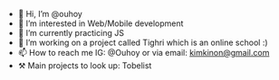 - 👋 Hi, I’m @ouhoy
- 👀 I’m interested in Web/Mobile development
- 🌱 I’m currently practicing JS
- 💞️ I’m working on a project called Tighri which is an online school :)
- 📫 How to reach me IG: @Ouhoy or via email: kimkinon@gmail.com
- ⚒️ Main projects to look up: Tobelist

<!---
ouhoy/ouhoy is a ✨ special ✨ repository because its `README.md` (this file) appears on your GitHub profile.
You can click the Preview link to take a look at your changes.
--->
